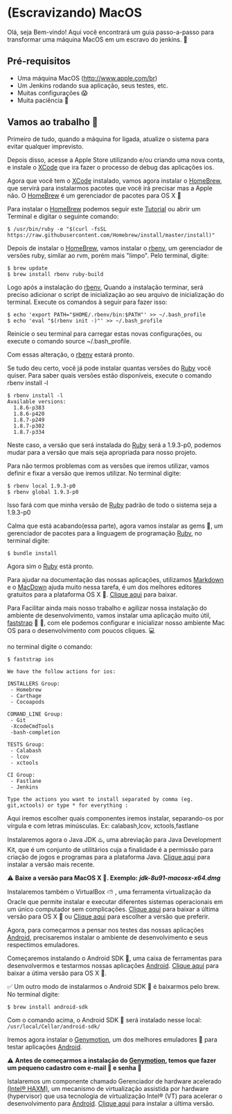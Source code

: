 # (Escravizando) MacOS

Olá, seja Bem-vindo! Aqui você encontrará um guia passo-a-passo para transformar uma máquina MacOS em um escravo do jenkins.  :metal:

## Pré-requisitos

* Uma máquina MacOS (http://www.apple.com/br)
* Um Jenkins rodando sua aplicação, seus testes, etc.
* Muitas configurações  :scream:
* Muita paciência  :pray:


## Vamos ao trabalho  :wrench:

Primeiro de tudo, quando a máquina for ligada, atualize o sistema para evitar qualquer imprevisto.

Depois disso, acesse a Apple Store utilizando e/ou criando uma nova conta, e instale o [XCode](https://itunes.apple.com/us/app/xcode/id497799835?mt=12&v0=WWW-NAUS-ITUHOME-NEWAPPLICATIONS&ign-mpt=uo%3D2) que ira fazer o processo de debug das aplicações ios.

Agora que você tem o [XCode](https://itunes.apple.com/us/app/xcode/id497799835?mt=12&v0=WWW-NAUS-ITUHOME-NEWAPPLICATIONS&ign-mpt=uo%3D2) instalado, vamos agora instalar o [HomeBrew](http://brew.sh/), que servirá para instalarmos pacotes que vocẽ irá precisar mas a Apple não. O [HomeBrew](http://brew.sh/) é um gerenciador de pacotes para OS X :tiger:

Para instalar o [HomeBrew](http://brew.sh/) podemos seguir este [Tutorial](https://github.com/Homebrew/brew/blob/master/share/doc/homebrew/Installation.md#installation) ou abrir um Terminal e digitar o seguinte comando:

~~~
$ /usr/bin/ruby -e "$(curl -fsSL https://raw.githubusercontent.com/Homebrew/install/master/install)"
~~~

Depois de instalar o [HomeBrew](http://brew.sh/), vamos instalar o [rbenv](https://gist.github.com/leandrocp/1845803), um gerenciador de versões ruby, similar ao rvm, porém mais "limpo". Pelo terminal, digite: 
~~~
$ brew update
$ brew install rbenv ruby-build
~~~

Logo após a instalação do [rbenv](https://gist.github.com/leandrocp/1845803), Quando a instalação terminar, será preciso adicionar o script de inicialização ao seu arquivo de inicialização do terminal. Execute os comandos à seguir para fazer isso:

~~~
$ echo 'export PATH="$HOME/.rbenv/bin:$PATH"' >> ~/.bash_profile
$ echo 'eval "$(rbenv init -)"' >> ~/.bash_profile
~~~
Reinicie o seu terminal para carregar estas novas configurações, ou execute o comando source ~/.bash_profile.

Com essas alteração, o [rbenv](https://gist.github.com/leandrocp/1845803) estará pronto.

Se tudo deu certo, você já pode instalar quantas versões do [Ruby](https://www.ruby-lang.org/en/) você quiser. Para saber quais versões estão disponíveis, execute o comando rbenv install -l

~~~
$ rbenv install -l
Available versions:
  1.8.6-p383
  1.8.6-p420
  1.8.7-p249
  1.8.7-p302
  1.8.7-p334
~~~

Neste caso, a versão que será instalada do [Ruby](https://www.ruby-lang.org/en/) será a 1.9.3-p0, podemos mudar para a versão que mais seja apropriada para nosso projeto.

Para não termos problemas com as versões que iremos utilizar, vamos definir e fixar a versão que iremos utilizar. No terminal digite:

~~~
$ rbenv local 1.9.3-p0
$ rbenv global 1.9.3-p0
~~~

Isso fará com que minha versão de [Ruby](https://www.ruby-lang.org/en/) padrão de todo o sistema seja a 1.9.3-p0

Calma que está acabando(essa parte), agora vamos instalar as gems :gem:, um gerenciador de pacotes para a linguagem de programação [Ruby](https://www.ruby-lang.org/en/), no terminal digite:

~~~
$ bundle install
~~~

Agora sim o [Ruby](https://www.ruby-lang.org/en/) está pronto.

Para ajudar na documentação das nossas aplicações, utilizamos [Markdown]() e o [MacDown](http://macdown.uranusjr.com/) ajuda muito nessa tarefa, é um dos melhores editores gratuitos para a plataforma OS X :tiger:. [Clique aqui](http://macdown.uranusjr.com/) para baixar.

Para Facilitar ainda mais nosso trabalho e agilizar nossa instalação do ambiente de desenvolvimento, vamos instalar uma aplicação muito útil, [faststrap](https://github.com/thiagolioy/faststrap)  :running: :dash:, com ele podemos configurar e inicializar nosso ambiente Mac OS para o desenvolvimento com poucos cliques. :computer:

no terminal digite o comando:

~~~
$ faststrap ios
~~~
~~~
We have the follow actions for ios:

INSTALLERS Group:
 - Homebrew
 - Carthage
 - Cocoapods

COMAND_LINE Group:
 - Git
 -XcodeCmdTools
 -bash-completion

TESTS Group:
 - Calabash
 - lcov
 - xctools

CI Group:
 - Fastlane
 - Jenkins

Type the actions you want to install separated by comma (eg. git,xctools) or type * for everything :
~~~

Aqui iremos escolher quais componentes iremos instalar, separando-os por vírgula e com letras minúsculas. Ex: calabash,lcov, xctools,fastlane

Instalaremos agora o Java JDK  :hotsprings:, uma abreviação para Java Development Kit, que é um conjunto de utilitários cuja a finalidade é a permissão para criação de jogos e programas para a plataforma Java. [Clique aqui](http://www.oracle.com/technetwork/java/javase/downloads/jdk8-downloads-2133151.html) para instalar a versão mais recente.

 :warning: **Baixe a versão para MacOS X :tiger:. Exemplo:** ***jdk-8u91-macosx-x64.dmg***
 
Instalaremos também o VirtualBox  :partly_sunny: , uma ferramenta virtualização da Oracle que permite instalar e executar diferentes sistemas operacionais em um único computador sem complicações. [Clique aqui](download.virtualbox.org/virtualbox/5.0.24/VirtualBox-5.0.24-108355-OSX.dmg) para baixar a última versão para OS X  :tiger: ou [Clique aqui](https://www.virtualbox.org/wiki/Downloads) para escolher a versão que preferir.

Agora, para começarmos a pensar nos testes das nossas aplicações [Android](https://developer.android.com/index.html), precisaremos instalar o ambiente de desenvolvimento e seus respectimos emuladores.

Começaremos instalando o Android SDK :wrench:, uma caixa de ferramentas para desenvolvermos e testarmos nossas aplicações [Android](https://developer.android.com/index.html). [Clique aqui](https://dl.google.com/android/android-sdk_r24.4.1-macosx.zip) para baixar a útima versão para OS X :tiger:.

 :white_check_mark: Um outro modo de instalarmos o Android SDK :wrench: é baixarmos pelo brew. No terminal digite:

~~~
$ brew install android-sdk
~~~

Com o comando acima, o Android SDK :wrench: será instalado nesse local: `/usr/local/Cellar/android-sdk/`



Iremos agora instalar o [Genymotion](https://www.genymotion.com/), um dos melhores emuladores :iphone: para testar aplicações [Android](https://developer.android.com/index.html).
 
 :warning: **Antes de começarmos a instalação do [Genymotion](https://www.genymotion.com/), temos que fazer um pequeno cadastro com e-mail :e-mail: e senha :key:**
 
Istalaremos um componente chamado Gerenciador de hardware acelerado [(Intel® HAXM)](https://software.intel.com/en-us/android/articles/intel-hardware-accelerated-execution-manager), um mecanismo de virtualização assistida por hardware (hypervisor) que usa tecnologia de virtualização Intel® (VT) para acelerar o desenvolvimento para [Android](https://developer.android.com/index.html). [Clique aqui]([Android](https://developer.android.com/index.html)) para instalar a última versão.
